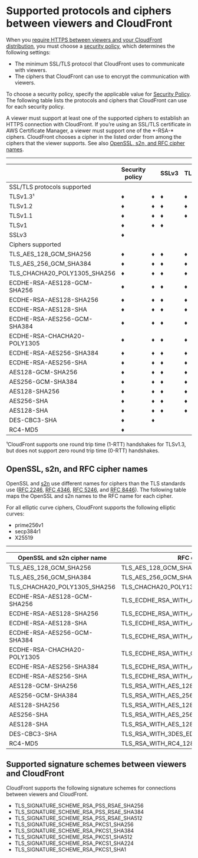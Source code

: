 # Supported protocols and ciphers between viewers and CloudFront<a name="secure-connections-supported-viewer-protocols-ciphers"></a>

When you [require HTTPS between viewers and your CloudFront distribution](distribution-web-values-specify.md#DownloadDistValuesViewerProtocolPolicy), you must choose a [security policy](distribution-web-values-specify.md#DownloadDistValues-security-policy), which determines the following settings:
+ The minimum SSL/TLS protocol that CloudFront uses to communicate with viewers\.
+ The ciphers that CloudFront can use to encrypt the communication with viewers\.

To choose a security policy, specify the applicable value for [Security Policy](distribution-web-values-specify.md#DownloadDistValues-security-policy)\. The following table lists the protocols and ciphers that CloudFront can use for each security policy\. 

A viewer must support at least one of the supported ciphers to establish an HTTPS connection with CloudFront\. If you’re using an SSL/TLS certificate in AWS Certificate Manager, a viewer must support one of the \*\-RSA\-\* ciphers\. CloudFront chooses a cipher in the listed order from among the ciphers that the viewer supports\. See also [OpenSSL, s2n, and RFC cipher names](#secure-connections-openssl-rfc-cipher-names)\.


****  

|  | Security policy |  | SSLv3 | TLSv1 | TLSv1\_2016 | TLSv1\.1\_2016 | TLSv1\.2\_2018 | TLSv1\.2\_2019 | 
| --- | --- | --- | --- | --- | --- | --- | --- | --- | 
| SSL/TLS protocols supported | 
| TLSv1\.3¹ | ♦ | ♦ | ♦ | ♦ | ♦ | ♦ | 
| TLSv1\.2 | ♦ | ♦ | ♦ | ♦ | ♦ | ♦ | 
| TLSv1\.1 | ♦ | ♦ | ♦ | ♦ |  |  | 
| TLSv1 | ♦ | ♦ | ♦ |  |  |  | 
| SSLv3 | ♦ |  |  |  |  |  | 
| Ciphers supported | 
| TLS\_AES\_128\_GCM\_SHA256 | ♦ | ♦ | ♦ | ♦ | ♦ | ♦ | 
| TLS\_AES\_256\_GCM\_SHA384 | ♦ | ♦ | ♦ | ♦ | ♦ | ♦ | 
| TLS\_CHACHA20\_POLY1305\_SHA256 | ♦ | ♦ | ♦ | ♦ | ♦ | ♦ | 
| ECDHE\-RSA\-AES128\-GCM\-SHA256 | ♦ | ♦ | ♦ | ♦ | ♦ | ♦ | 
| ECDHE\-RSA\-AES128\-SHA256 | ♦ | ♦ | ♦ | ♦ | ♦ | ♦ | 
| ECDHE\-RSA\-AES128\-SHA | ♦ | ♦ | ♦ | ♦ |  |  | 
| ECDHE\-RSA\-AES256\-GCM\-SHA384 | ♦ | ♦ | ♦ | ♦ | ♦ | ♦ | 
| ECDHE\-RSA\-CHACHA20\-POLY1305 | ♦ | ♦ | ♦ | ♦ | ♦ | ♦ | 
| ECDHE\-RSA\-AES256\-SHA384 | ♦ | ♦ | ♦ | ♦ | ♦ | ♦ | 
| ECDHE\-RSA\-AES256\-SHA | ♦ | ♦ | ♦ | ♦ |  |  | 
| AES128\-GCM\-SHA256 | ♦ | ♦ | ♦ | ♦ | ♦ |  | 
| AES256\-GCM\-SHA384 | ♦ | ♦ | ♦ | ♦ | ♦ |  | 
| AES128\-SHA256 | ♦ | ♦ | ♦ | ♦ | ♦ |  | 
| AES256\-SHA | ♦ | ♦ | ♦ | ♦ |  |  | 
| AES128\-SHA | ♦ | ♦ | ♦ | ♦ |  |  | 
| DES\-CBC3\-SHA | ♦ | ♦ |  |  |  |  | 
| RC4\-MD5 | ♦ |  |  |  |  |  | 

¹CloudFront supports one round trip time \(1\-RTT\) handshakes for TLSv1\.3, but does not support zero round trip time \(0\-RTT\) handshakes\.

## OpenSSL, s2n, and RFC cipher names<a name="secure-connections-openssl-rfc-cipher-names"></a>

OpenSSL and [s2n](https://github.com/awslabs/s2n) use different names for ciphers than the TLS standards use \([RFC 2246](https://tools.ietf.org/html/rfc2246), [RFC 4346](https://tools.ietf.org/html/rfc4346), [RFC 5246](https://tools.ietf.org/html/rfc5246), and [RFC 8446](https://tools.ietf.org/html/rfc8446)\)\. The following table maps the OpenSSL and s2n names to the RFC name for each cipher\.

For all elliptic curve ciphers, CloudFront supports the following elliptic curves:
+ prime256v1
+ secp384r1
+ X25519


****  

| OpenSSL and s2n cipher name | RFC cipher name | 
| --- | --- | 
|  TLS\_AES\_128\_GCM\_SHA256  |  TLS\_AES\_128\_GCM\_SHA256  | 
|  TLS\_AES\_256\_GCM\_SHA384  |  TLS\_AES\_256\_GCM\_SHA384  | 
|  TLS\_CHACHA20\_POLY1305\_SHA256  |  TLS\_CHACHA20\_POLY1305\_SHA256  | 
|  ECDHE\-RSA\-AES128\-GCM\-SHA256  |  TLS\_ECDHE\_RSA\_WITH\_AES\_128\_GCM\_SHA256  | 
|  ECDHE\-RSA\-AES128\-SHA256  |  TLS\_ECDHE\_RSA\_WITH\_AES\_128\_CBC\_SHA256   | 
|  ECDHE\-RSA\-AES128\-SHA  |  TLS\_ECDHE\_RSA\_WITH\_AES\_128\_CBC\_SHA  | 
|  ECDHE\-RSA\-AES256\-GCM\-SHA384  |  TLS\_ECDHE\_RSA\_WITH\_AES\_256\_GCM\_SHA384   | 
|  ECDHE\-RSA\-CHACHA20\-POLY1305  |  TLS\_ECDHE\_RSA\_WITH\_CHACHA20\_POLY1305\_SHA256  | 
|  ECDHE\-RSA\-AES256\-SHA384  |  TLS\_ECDHE\_RSA\_WITH\_AES\_256\_CBC\_SHA384   | 
|  ECDHE\-RSA\-AES256\-SHA  |  TLS\_ECDHE\_RSA\_WITH\_AES\_256\_CBC\_SHA  | 
|  AES128\-GCM\-SHA256  |  TLS\_RSA\_WITH\_AES\_128\_GCM\_SHA256  | 
|  AES256\-GCM\-SHA384  |  TLS\_RSA\_WITH\_AES\_256\_GCM\_SHA384  | 
|  AES128\-SHA256  |  TLS\_RSA\_WITH\_AES\_128\_CBC\_SHA256  | 
|  AES256\-SHA  |  TLS\_RSA\_WITH\_AES\_256\_CBC\_SHA  | 
|  AES128\-SHA  |  TLS\_RSA\_WITH\_AES\_128\_CBC\_SHA  | 
|  DES\-CBC3\-SHA   |  TLS\_RSA\_WITH\_3DES\_EDE\_CBC\_SHA   | 
|  RC4\-MD5  |  TLS\_RSA\_WITH\_RC4\_128\_MD5  | 

## Supported signature schemes between viewers and CloudFront<a name="secure-connections-viewer-signature-schemes"></a>

CloudFront supports the following signature schemes for connections between viewers and CloudFront\.
+ TLS\_SIGNATURE\_SCHEME\_RSA\_PSS\_RSAE\_SHA256
+ TLS\_SIGNATURE\_SCHEME\_RSA\_PSS\_RSAE\_SHA384
+ TLS\_SIGNATURE\_SCHEME\_RSA\_PSS\_RSAE\_SHA512
+ TLS\_SIGNATURE\_SCHEME\_RSA\_PKCS1\_SHA256
+ TLS\_SIGNATURE\_SCHEME\_RSA\_PKCS1\_SHA384
+ TLS\_SIGNATURE\_SCHEME\_RSA\_PKCS1\_SHA512
+ TLS\_SIGNATURE\_SCHEME\_RSA\_PKCS1\_SHA224
+ TLS\_SIGNATURE\_SCHEME\_RSA\_PKCS1\_SHA1